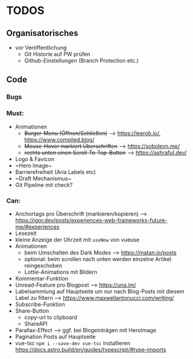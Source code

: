 # TODOS

## Organisatorisches

- vor Veröffentlichung
  - Git Historie auf PW prüfen
  - Github-Einstellungen (Branch Protection etc.)

## Code

### Bugs

### Must:

- Animationen
  - ~~Burger-Menu (Öffnen/Schließen)~~ --> https://leerob.io/, https://www.compiled.blog/
  - ~~Mouse-Hover markiert Überschriften~~ --> https://sobolevn.me/
  - ~~rechts unten einen Scroll-To-Top-Button~~ --> https://ashraful.dev/
- Logo & Favicon
- ~Hero Image~
- Barrierefreiheit (Aria Labels etc)
- ~Draft Mechanismus~
- Git Pipeline mit check?

### Can:

- Anchortags pro Überschrift (markieren/kopieren) --> https://igor.dev/posts/experiences-web-frameworks-future-me/#experiences
- Lesezeit
- kleine Anzeige der Uhrzeit mit `useNow` von vueuse
- Animationen
  - beim Umschalten des Dark Modes --> https://matan.io/posts
  - optional: beim scrollen nach unten werden einzelne Artikel reingeschoben
  - Lottie-Animations mit Bildern
- Kommentar-Funktion
- Unread-Feature pro Blogpost --> https://una.im/
- Labelsammlung auf Hauptseite um nur nach Blog-Posts mit diesem Label zu filtern --> https://www.maxwellantonucci.com/writing/
- Subscribe-Funktion
- Share-Button
  - copy-url to clipboard
  - ShareAPI
- Parallax-Effect --> ggf. bei Blogeinträgen mit HeroImage
- Pagination Posts auf Hauptseite
- vue-tsc `npm i --save-dev vue-tsc` installieren https://docs.astro.build/en/guides/typescript/#type-imports
